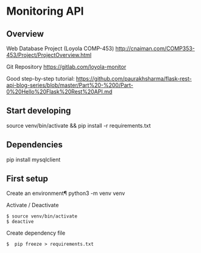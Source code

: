 # Monitoring API

## Overview
Web Database Project (Loyola COMP-453)
http://cnaiman.com/COMP353-453/Project/ProjectOverview.html

Git Repository
https://gitlab.com/loyola-monitor

Good step-by-step tutorial:
https://github.com/paurakhsharma/flask-rest-api-blog-series/blob/master/Part%20-%200/Part-0%20Hello%20Flask%20Rest%20API.md 

## Start developing
source venv/bin/activate && pip install -r requirements.txt

## Dependencies
pip install mysqlclient 

## First setup
Create an environment¶
python3 -m venv venv

Activate / Deactivate
```
$ source venv/bin/activate
$ deactive
```

Create dependency file
```
$  pip freeze > requirements.txt
```
